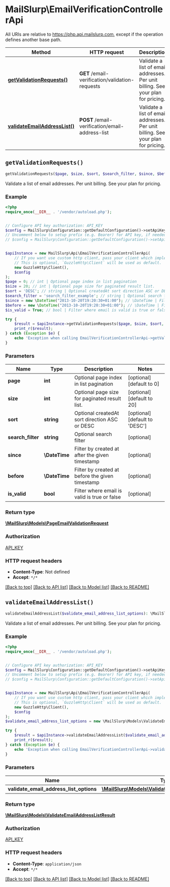 # MailSlurp\EmailVerificationControllerApi

All URIs are relative to https://php.api.mailslurp.com, except if the operation defines another base path.

| Method | HTTP request | Description |
| ------------- | ------------- | ------------- |
| [**getValidationRequests()**](EmailVerificationControllerApi#getValidationRequests) | **GET** /email-verification/validation-requests | Validate a list of email addresses. Per unit billing. See your plan for pricing. |
| [**validateEmailAddressList()**](EmailVerificationControllerApi#validateEmailAddressList) | **POST** /email-verification/email-address-list | Validate a list of email addresses. Per unit billing. See your plan for pricing. |


## `getValidationRequests()`

```php
getValidationRequests($page, $size, $sort, $search_filter, $since, $before, $is_valid): \MailSlurp\Models\PageEmailValidationRequest
```

Validate a list of email addresses. Per unit billing. See your plan for pricing.

### Example

```php
<?php
require_once(__DIR__ . '/vendor/autoload.php');


// Configure API key authorization: API_KEY
$config = MailSlurp\Configuration::getDefaultConfiguration()->setApiKey('x-api-key', 'YOUR_API_KEY');
// Uncomment below to setup prefix (e.g. Bearer) for API key, if needed
// $config = MailSlurp\Configuration::getDefaultConfiguration()->setApiKeyPrefix('x-api-key', 'Bearer');


$apiInstance = new MailSlurp\Api\EmailVerificationControllerApi(
    // If you want use custom http client, pass your client which implements `GuzzleHttp\ClientInterface`.
    // This is optional, `GuzzleHttp\Client` will be used as default.
    new GuzzleHttp\Client(),
    $config
);
$page = 0; // int | Optional page index in list pagination
$size = 20; // int | Optional page size for paginated result list.
$sort = 'DESC'; // string | Optional createdAt sort direction ASC or DESC
$search_filter = 'search_filter_example'; // string | Optional search filter
$since = new \DateTime("2013-10-20T19:20:30+01:00"); // \DateTime | Filter by created at after the given timestamp
$before = new \DateTime("2013-10-20T19:20:30+01:00"); // \DateTime | Filter by created at before the given timestamp
$is_valid = True; // bool | Filter where email is valid is true or false

try {
    $result = $apiInstance->getValidationRequests($page, $size, $sort, $search_filter, $since, $before, $is_valid);
    print_r($result);
} catch (Exception $e) {
    echo 'Exception when calling EmailVerificationControllerApi->getValidationRequests: ', $e->getMessage(), PHP_EOL;
}
```

### Parameters

| Name | Type | Description  | Notes |
| ------------- | ------------- | ------------- | ------------- |
| **page** | **int**| Optional page index in list pagination | [optional] [default to 0] |
| **size** | **int**| Optional page size for paginated result list. | [optional] [default to 20] |
| **sort** | **string**| Optional createdAt sort direction ASC or DESC | [optional] [default to &#39;DESC&#39;] |
| **search_filter** | **string**| Optional search filter | [optional] |
| **since** | **\DateTime**| Filter by created at after the given timestamp | [optional] |
| **before** | **\DateTime**| Filter by created at before the given timestamp | [optional] |
| **is_valid** | **bool**| Filter where email is valid is true or false | [optional] |

### Return type

[**\MailSlurp\Models\PageEmailValidationRequest**](../Model/PageEmailValidationRequest)

### Authorization

[API_KEY](../../README#API_KEY)

### HTTP request headers

- **Content-Type**: Not defined
- **Accept**: `*/*`

[[Back to top]](#) [[Back to API list]](../../README#endpoints)
[[Back to Model list]](../../README#models)
[[Back to README]](../../README)

## `validateEmailAddressList()`

```php
validateEmailAddressList($validate_email_address_list_options): \MailSlurp\Models\ValidateEmailAddressListResult
```

Validate a list of email addresses. Per unit billing. See your plan for pricing.

### Example

```php
<?php
require_once(__DIR__ . '/vendor/autoload.php');


// Configure API key authorization: API_KEY
$config = MailSlurp\Configuration::getDefaultConfiguration()->setApiKey('x-api-key', 'YOUR_API_KEY');
// Uncomment below to setup prefix (e.g. Bearer) for API key, if needed
// $config = MailSlurp\Configuration::getDefaultConfiguration()->setApiKeyPrefix('x-api-key', 'Bearer');


$apiInstance = new MailSlurp\Api\EmailVerificationControllerApi(
    // If you want use custom http client, pass your client which implements `GuzzleHttp\ClientInterface`.
    // This is optional, `GuzzleHttp\Client` will be used as default.
    new GuzzleHttp\Client(),
    $config
);
$validate_email_address_list_options = new \MailSlurp\Models\ValidateEmailAddressListOptions(); // \MailSlurp\Models\ValidateEmailAddressListOptions

try {
    $result = $apiInstance->validateEmailAddressList($validate_email_address_list_options);
    print_r($result);
} catch (Exception $e) {
    echo 'Exception when calling EmailVerificationControllerApi->validateEmailAddressList: ', $e->getMessage(), PHP_EOL;
}
```

### Parameters

| Name | Type | Description  | Notes |
| ------------- | ------------- | ------------- | ------------- |
| **validate_email_address_list_options** | [**\MailSlurp\Models\ValidateEmailAddressListOptions**](../Model/ValidateEmailAddressListOptions)|  | |

### Return type

[**\MailSlurp\Models\ValidateEmailAddressListResult**](../Model/ValidateEmailAddressListResult)

### Authorization

[API_KEY](../../README#API_KEY)

### HTTP request headers

- **Content-Type**: `application/json`
- **Accept**: `*/*`

[[Back to top]](#) [[Back to API list]](../../README#endpoints)
[[Back to Model list]](../../README#models)
[[Back to README]](../../README)
